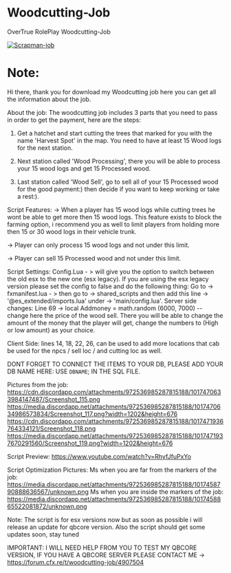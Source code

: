 # Woodcutting-Job
OverTrue RolePlay Woodcutting-Job

[![Scrapman-job](https://img.shields.io/badge/Lua-Fivem-orange)](https://img.shields.io/badge/Lua-Fivem-orange)
# Note:

Hi there, thank you for download my Woodcutting job here you can get all the information about the job.

About the job: The woodcutting job includes 3 parts that you need to pass in order to get the payment, here are the steps:
1) Get a hatchet and start cutting the trees that marked for you with the name 'Harvest Spot' in the map.
You need to have at least 15 Wood logs for the next station.

2) Next station called 'Wood Processing', there you will be able to process your 15 wood logs and get 15 Processed wood.

3) Last station called 'Wood Sell', go to sell all of your 15 Processed wood for the good payment:) then decide if you want to keep working or take a rest:).

Script Features:
-> When a player has 15 wood logs while cutting trees he wont be able to get more then 15 wood logs.
This feature exists to block the farming option, i recommend you as well to limit players from holding more then 15 or 30 wood logs in their vehicle trunk.

-> Player can only process 15 wood logs and not under this limit.

-> Player can sell 15 Processed wood and not under this limit.

Script Settings:
Config.Lua - > will give you the option to switch between the old esx to the new one (esx legacy).
If you are using the esx legacy version please set the config to false and do the following thing: 
Go to -> fxmanifest.lua - > then go to -> shared_scripts and then add this line -> '@es_extended/imports.lua' under -> 'main/config.lua'.
Server side changes: Line 69 ->  local Addmoney = math.random (6000, 7000) -- change here the price of the wood sell.
There you will be able to change the amount of the money that the player will get, change the numbers to (High or low amount) as your choice.

Client Side: lines 14, 18, 22, 26, can be used to add more locations that cab be used for the npcs / sell loc / and cutting loc as well.

DONT FORGET TO CONNECT THE ITEMS TO YOUR DB, PLEASE ADD YOUR DB NAME HERE: USE `DBNAME`; IN THE SQL FILE.

Pictures from the job:
https://cdn.discordapp.com/attachments/972536985287815188/1017470633984147487/Screenshot_115.png
https://media.discordapp.net/attachments/972536985287815188/1017470634986573834/Screenshot_117.png?width=1202&height=676
https://cdn.discordapp.com/attachments/972536985287815188/1017471936764334121/Screenshot_118.png
https://media.discordapp.net/attachments/972536985287815188/1017471937670291560/Screenshot_119.png?width=1202&height=676

Script Preview: https://www.youtube.com/watch?v=RhyfJfuPxYo

Script Optimization Pictures:
Ms when you are far from the markers of the job: https://media.discordapp.net/attachments/972536985287815188/1017458790888636567/unknown.png
Ms when you are inside the markers of the job: https://media.discordapp.net/attachments/972536985287815188/1017458865522081872/unknown.png

Note: The script is for esx versions now but as soon as possible i will release an update for qbcore version.
Also the script should get some updates soon, stay tuned

IMPORTANT: I WILL NEED HELP FROM YOU TO TEST MY QBCORE VERSION, IF YOU HAVE A QBCORE SERVER PLEASE CONTACT ME -> https://forum.cfx.re/t/woodcutting-job/4907504
